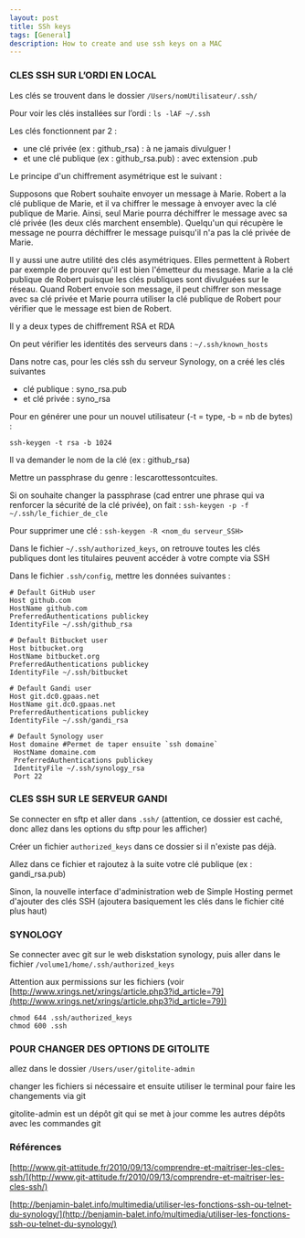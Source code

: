 ```yaml
---
layout: post
title: SSh keys
tags: [General]
description: How to create and use ssh keys on a MAC
---
```


### CLES SSH SUR L’ORDI EN LOCAL

Les clés se trouvent dans le dossier `/Users/nomUtilisateur/.ssh/`

Pour voir les clés installées sur l’ordi : `ls -lAF ~/.ssh`

Les clés fonctionnent par 2 :

* une clé privée (ex : github\_rsa) : à ne jamais divulguer !
* et une clé publique (ex : github\_rsa.pub) : avec extension .pub

Le principe d'un chiffrement asymétrique est le suivant :

Supposons que Robert souhaite envoyer un message à Marie. Robert a la clé publique de Marie, et il va chiffrer le message à envoyer avec la clé publique de Marie. Ainsi, seul Marie pourra déchiffrer le message avec sa clé privée (les deux clés marchent ensemble). Quelqu'un qui récupère le message ne pourra déchiffrer le message puisqu'il n'a pas la clé privée de Marie.

Il y aussi une autre utilité des clés asymétriques. Elles permettent à Robert par exemple de prouver qu'il est bien l'émetteur du message. Marie a la clé publique de Robert puisque les clés publiques sont divulguées sur le réseau. Quand Robert envoie son message, il peut chiffrer son message avec sa clé privée et Marie pourra utiliser la clé publique de Robert pour vérifier que le message est bien de Robert.

Il y a deux types de chiffrement RSA et RDA

On peut vérifier les identités des serveurs dans : `~/.ssh/known_hosts`

Dans notre cas, pour les clés ssh du serveur Synology, on a créé les clés suivantes

* clé publique : syno\_rsa.pub
* et clé privée : syno\_rsa

Pour en générer une pour un nouvel utilisateur (-t = type, -b = nb de bytes) :

    ssh-keygen -t rsa -b 1024

Il va demander le nom de la clé (ex : github_rsa)

Mettre un passphrase du genre : lescarottessontcuites.

Si on souhaite changer la passphrase (cad entrer une phrase qui va renforcer la sécurité de la clé privée), on fait : `ssh-keygen -p -f ~/.ssh/le_fichier_de_cle`

Pour supprimer une clé : `ssh-keygen -R <nom_du serveur_SSH>`

Dans le fichier `~/.ssh/authorized_keys`, on retrouve toutes les clés publiques dont les titulaires peuvent accéder à votre compte via SSH

Dans le fichier `.ssh/config`, mettre les données suivantes :

    # Default GitHub user
    Host github.com
    HostName github.com
    PreferredAuthentications publickey
    IdentityFile ~/.ssh/github_rsa
 
    # Default Bitbucket user
    Host bitbucket.org
    HostName bitbucket.org
    PreferredAuthentications publickey
    IdentityFile ~/.ssh/bitbucket
 
    # Default Gandi user
    Host git.dc0.gpaas.net
    HostName git.dc0.gpaas.net
    PreferredAuthentications publickey
    IdentityFile ~/.ssh/gandi_rsa
 
    # Default Synology user
    Host domaine #Permet de taper ensuite `ssh domaine`
     HostName domaine.com
     PreferredAuthentications publickey
     IdentityFile ~/.ssh/synology_rsa
     Port 22

### CLES SSH SUR LE SERVEUR GANDI

Se connecter en sftp et aller dans `.ssh/` (attention, ce dossier est caché, donc allez dans les options du sftp pour les afficher)

Créer un fichier `authorized_keys` dans ce dossier si il n'existe pas déjà.

Allez dans ce fichier et rajoutez à la suite votre clé publique (ex : gandi_rsa.pub)

Sinon, la nouvelle interface d'administration web de Simple Hosting permet d'ajouter des clés SSH (ajoutera basiquement les clés dans le fichier cité plus haut)

### SYNOLOGY

Se connecter avec git sur le web diskstation synology, puis aller dans le fichier `/volume1/home/.ssh/authorized_keys`

Attention aux permissions sur les fichiers (voir [http://www.xrings.net/xrings/article.php3?id_article=79](http://www.xrings.net/xrings/article.php3?id_article=79))

    chmod 644 .ssh/authorized_keys
    chmod 600 .ssh

### POUR CHANGER DES OPTIONS DE GITOLITE

allez dans le dossier `/Users/user/gitolite-admin`

changer les fichiers si nécessaire et ensuite utiliser le terminal pour faire les changements via git

gitolite-admin est un dépôt git qui se met à jour comme les autres dépôts avec les commandes git

### Références

[http://www.git-attitude.fr/2010/09/13/comprendre-et-maitriser-les-cles-ssh/](http://www.git-attitude.fr/2010/09/13/comprendre-et-maitriser-les-cles-ssh/)

[http://benjamin-balet.info/multimedia/utiliser-les-fonctions-ssh-ou-telnet-du-synology/](http://benjamin-balet.info/multimedia/utiliser-les-fonctions-ssh-ou-telnet-du-synology/)
